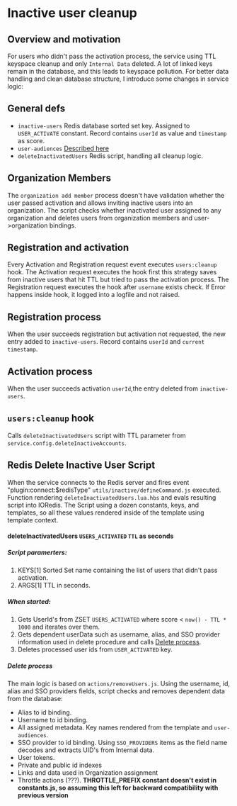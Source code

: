 # Inactive user cleanup

## Overview and motivation
For users who didn't pass the activation process, the service using TTL keyspace cleanup and only `Internal Data` deleted.
A lot of linked keys remain in the database, and this leads to keyspace pollution.
For better data handling and clean database structure, I introduce some changes in service logic:

## General defs
  - `inactive-users`
  Redis database sorted set key. Assigned to `USER_ACTIVATE` constant.
  Record contains `userId` as value and `timestamp` as score. 
  - `user-audiences` [Described here](update_metadata_lua.md#audience-list-update)
  - `deleteInactivatedUsers` Redis script, handling all cleanup logic.

## Organization Members
The `organization add member` process doesn't have validation whether the user passed activation and allows
inviting inactive users into an organization. The script checks whether inactivated user assigned to any organization
and deletes users from organization members and user->organization bindings.

## Registration and activation
Every Activation and Registration request event executes  `users:cleanup`  hook.
The Activation request executes the hook first this strategy saves from inactive
users that hit TTL but tried to pass the activation process.
The Registration request executes the hook after `username` exists check.
If Error happens inside hook, it logged into a logfile and not raised.

## Registration process
When the user succeeds registration but activation not requested, the new entry added to `inactive-users`.
Record contains `userId` and `current timestamp`.

## Activation process
When the user succeeds activation `userId`,the entry deleted from `inactive-users`.

## `users:cleanup` hook
Calls `deleteInactivatedUsers` script with TTL parameter from `service.config.deleteInactiveAccounts`.

## Redis Delete Inactive User Script
When the service connects to the Redis server and fires event "plugin:connect:$redisType" `utils/inactive/defineCommand.js` executed.
Function rendering `deleteInactivatedUsers.lua.hbs` and evals resulting script into IORedis.
The Script using a dozen constants, keys, and templates, so all these values rendered inside of the template using template context.

#### deleteInactivatedUsers `USERS_ACTIVATED` `TTL` as seconds
##### Script paramerters:
1. KEYS[1] Sorted Set name containing the list of users that didn't pass activation.
2. ARGS[1] TTL in seconds.

##### When started:
1. Gets UserId's from ZSET `USERS_ACTIVATED` where score < `now() - TTL * 1000` and iterates over them.
2. Gets dependent userData such as username, alias, and SSO provider information used in delete procedure and calls [Delete process](#delete-process).
3. Deletes processed user ids from `USER_ACTIVATED` key.

##### Delete process 
The main logic is based on `actions/removeUsers.js`.
Using the username, id, alias and SSO providers fields, script checks and removes dependent data from the database:
* Alias to id binding.
* Username to id binding.
* All assigned metadata. Key names rendered from the template and `user-audiences`.
* SSO provider to id binding. Using `SSO_PROVIDERS` items as the field name decodes and extracts UID's from Internal data.
* User tokens.
* Private and public id indexes
* Links and data used in Organization assignment
* Throttle actions (???). **THROTTLE_PREFIX constant doesn't exist in constants.js, so assuming this left for backward
 compatibility with previous version**
